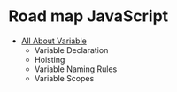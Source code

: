 # Road map JavaScript

- [All About Variable](/JavaScript/All-About-Variables/README.md)
  - Variable Declaration
  - Hoisting
  - Variable Naming Rules
  - Variable Scopes
